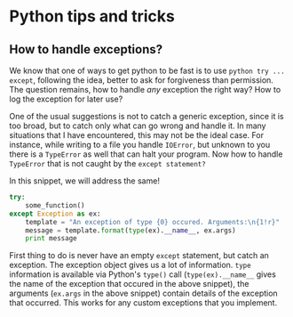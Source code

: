 # Python tips and tricks

## How to handle exceptions?

We know that one of ways to get python to be fast is to use ```python try ... except```, following the idea, better to ask for forgiveness than permission. The question remains, how to handle *any* exception the right way? How to log the exception for later use?

One of the usual suggestions is not to catch a generic exception, since it is too broad, but to catch only what can go wrong and handle it. In many situations that I have encountered, this may not be the ideal case. For instance, while writing to a file you handle `IOError`, but unknown to you there is a `TypeError` as well that can halt your program. Now how to handle `TypeError` that is not caught by the `except statement?`

In this snippet, we will address the same!

```python
try:
    some_function()
except Exception as ex:
    template = "An exception of type {0} occured. Arguments:\n{1!r}"
    message = template.format(type(ex).__name__, ex.args)
    print message
```

First thing to do is never have an empty `except` statement, but catch an exception. The exception object gives us a lot of information. `type` information is available via Python's `type()` call (`type(ex).__name__` gives the name of the exception that occured in the above snippet), the arguments (`ex.args` in the above snippet) contain details of the exception that occurred. This works for any custom exceptions that you implement.